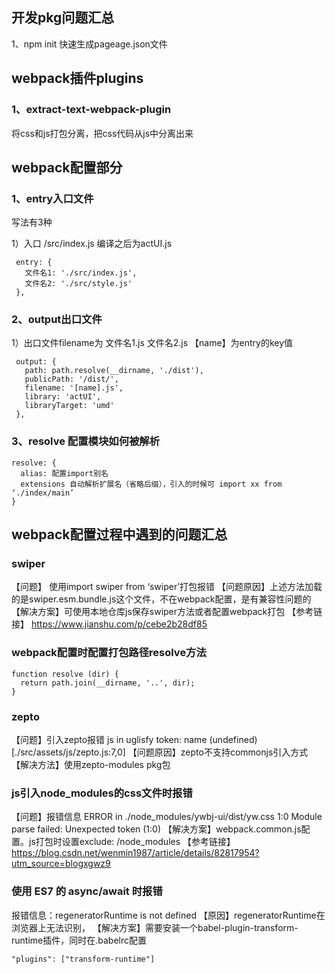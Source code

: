 ## 开发pkg问题汇总
1、npm init 快速生成pageage.json文件

## webpack插件plugins
### 1、extract-text-webpack-plugin
将css和js打包分离，把css代码从js中分离出来


## webpack配置部分
### 1、entry入口文件
 写法有3种

1）入口 /src/index.js 编译之后为actUI.js 
 ```
  entry: {
    文件名1: './src/index.js',
    文件名2: './src/style.js'
  },

 ```

 ### 2、output出口文件
 1）出口文件filename为 文件名1.js 文件名2.js 【name】为entry的key值

 ```
  output: {
    path: path.resolve(__dirname, './dist'),
    publicPath: '/dist/',
    filename: '[name].js',
    library: 'actUI',
    libraryTarget: 'umd'
  },
 ```

 ### 3、resolve 配置模块如何被解析
```
resolve: {
  alias: 配置import别名
  extensions 自动解析扩展名（省略后缀），引入的时候可 import xx from ‘./index/main’ 
}
```


## webpack配置过程中遇到的问题汇总

### swiper
【问题】 使用import swiper from ‘swiper’打包报错
【问题原因】上述方法加载的是swiper.esm.bundle.js这个文件，不在webpack配置，是有兼容性问题的
【解决方案】可使用本地仓库js保存swiper方法或者配置webpack打包
【参考链接】 https://www.jianshu.com/p/cebe2b28df85

### webpack配置时配置打包路径resolve方法

```
function resolve (dir) {
  return path.join(__dirname, '..', dir);
}
```

### zepto

【问题】引入zepto报错  js in uglisfy token: name (undefined) [./src/assets/js/zepto.js:7,0]
【问题原因】zepto不支持commonjs引入方式
【解决方法】使用zepto-modules pkg包

### js引入node_modules的css文件时报错
【问题】报错信息 ERROR in ./node_modules/ywbj-ui/dist/yw.css 1:0 Module parse failed: Unexpected token (1:0) 
【解决方案】webpack.common.js配置。js打包时设置exclude: /node_modules
【参考链接】https://blog.csdn.net/wenmin1987/article/details/82817954?utm_source=blogxgwz9

### 使用 ES7 的 async/await 时报错
报错信息：regeneratorRuntime is not defined
【原因】regeneratorRuntime在浏览器上无法识别，
【解决方案】需要安装一个babel-plugin-transform-runtime插件，同时在.babelrc配置 
```
"plugins": ["transform-runtime"]
```



